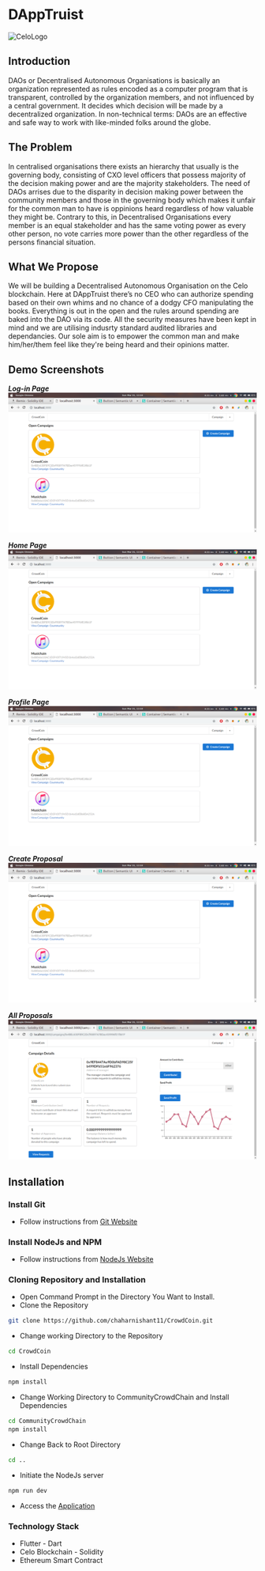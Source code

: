 # DAppTruist
![CeloLogo](https://github.com/celo-org/celo-monorepo)

## Introduction
DAOs or Decentralised Autonomous Organisations is basically an organization represented as rules encoded as a computer program that is transparent, controlled by the organization members, and not influenced by a central government. It decides which decision will be made by a decentralized organization. In non-technical terms: DAOs are an effective and safe way to work with like-minded folks around the globe.

## The Problem
In centralised organisations there exists an hierarchy that usually is the governing body, consisting of CXO level officers that possess majority of the decision making power and are the majority stakeholders. The need of DAOs arrises due to the disparity in decision making power between the community members and those in the governing body which makes it unfair for the common man to have is oppinions heard regardless of how valuable they might be. Contrary to this, in Decentralised Organisations every member is an equal stakeholder and has the same voting power as every other person, no vote carries more power than the other regardless of the persons financial situation.


## What We Propose
We will be building a Decentralised Autonomous Organisation on the Celo blockchain. Here at DAppTruist there’s no CEO who can authorize spending based on their own whims and no chance of a dodgy CFO manipulating the books. Everything is out in the open and the rules around spending are baked into the DAO via its code.
All the security measures have been kept in mind and we are utilising indusrty standard audited libraries and dependancies. Our sole aim is to empower the common man and make him/her/them feel like they're being heard and their opinions matter.

## Demo Screenshots
***Log-in Page***
![demo2](https://github.com/chaharnishant11/CrowdCoin/blob/master/Screenshots/homePage.png)


***Home Page***
![demo2](https://github.com/chaharnishant11/CrowdCoin/blob/master/Screenshots/homePage.png)

***Profile Page***
![demo2](https://github.com/chaharnishant11/CrowdCoin/blob/master/Screenshots/homePage.png)

***Create Proposal***
![demo2](https://github.com/chaharnishant11/CrowdCoin/blob/master/Screenshots/homePage.png)

***All Proposals***
![demo1](https://github.com/chaharnishant11/CrowdCoin/blob/master/Screenshots/CampaignDetails.png)

## Installation

### Install Git
* Follow instructions from [Git Website](https://git-scm.com/downloads)

### Install NodeJs and NPM
* Follow instructions from [NodeJs Website](https://nodejs.org/en/download/)

### Cloning Repository and Installation
* Open Command Prompt in the Directory You Want to Install.
* Clone the Repository
```bash
git clone https://github.com/chaharnishant11/CrowdCoin.git
```
* Change working Directory to the Repository
```bash
cd CrowdCoin
```
* Install Dependencies
```bash
npm install
```
* Change Working Directory to CommunityCrowdChain and Install Dependencies
```bash
cd CommunityCrowdChain
npm install
```
* Change Back to Root Directory
```bash
cd ..
```
* Initiate the NodeJs server
```bash
npm run dev
```
* Access the [Application](http://localhost:3000)

### Technology Stack
* Flutter - Dart
* Celo Blockchain - Solidity
* Ethereum Smart Contract

<!-- ## Features
#### Secure Investment
Information is stored across a network of computers instead of on a single server, makes it very difficult for hackers to compromise the transaction data.
#### Voting Power for Investors
The creator can only use the money if a minimum number of contributors approve a certain request. It will make sure the money is used for Necessities rather than Luxuries.
#### Profit Distribution
The owner of the startup is required to periodically enter details about revenue generation. Any profit that is generated is automatically distributed  among the investors providing investors with additional layer of security of interests of investors.
#### Machine Learning
Generating of finance related parameters such as gross profit, liquidity ratio, quick asset ratio etc. to produce a graph of these metrics and using Machine Learning Techniques(XGBoost, Random Forest Classifaction) to model performance of these Startups aiding them to make investment choices. -->
